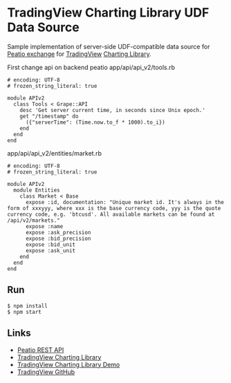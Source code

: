 # TradingView Charting Library UDF Data Source

Sample implementation of server-side UDF-compatible data source for [Peatio exchange](https://www.peatio.com/) for [TradingView](https://www.tradingview.com/) [Charting Library](https://www.tradingview.com/HTML5-stock-forex-bitcoin-charting-library/).


First change api on backend peatio
app/api/api_v2/tools.rb

```
# encoding: UTF-8
# frozen_string_literal: true

module APIv2
  class Tools < Grape::API
    desc 'Get server current time, in seconds since Unix epoch.'
    get "/timestamp" do
      ({"serverTime": (Time.now.to_f * 1000).to_i})
    end
  end
end
```
app/api/api_v2/entities/market.rb

```
# encoding: UTF-8
# frozen_string_literal: true

module APIv2
  module Entities
    class Market < Base
      expose :id, documentation: "Unique market id. It's always in the form of xxxyyy, where xxx is the base currency code, yyy is the quote currency code, e.g. 'btcusd'. All available markets can be found at /api/v2/markets."
      expose :name
      expose :ask_precision
      expose :bid_precision
      expose :bid_unit
      expose :ask_unit
    end
  end
end

```

## Run

```
$ npm install
$ npm start
```

## Links

* [Peatio REST API](https://github.com/rubykube/peatio/blob/master/docs/api/member_api_v2.md)
* [TradingView Charting Library](https://www.tradingview.com/HTML5-stock-forex-bitcoin-charting-library/)
* [TradingView Charting Library Demo](https://charting-library.tradingview.com/)
* [TradingView GitHub](https://github.com/tradingview)
